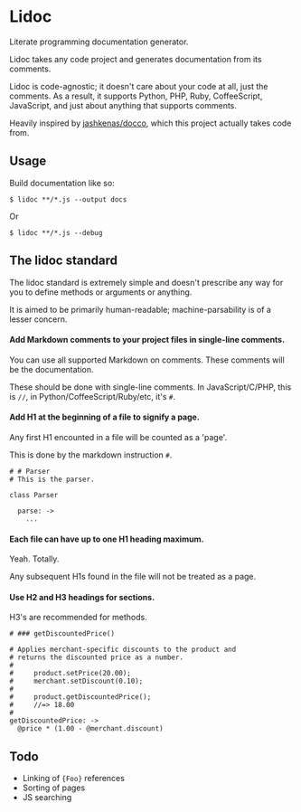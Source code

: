 Lidoc
=====

Literate programming documentation generator.

Lidoc takes any code project and generates documentation from its comments.

Lidoc is code-agnostic; it doesn't care about your code at all, just the
comments.  As a result, it supports Python, PHP, Ruby, CoffeeScript, JavaScript,
and just about anything that supports comments.

Heavily inspired by [jashkenas/docco](https://github.com/jashkenas/docco), which
this project actually takes code from.

Usage
-----

Build documentation like so:

    $ lidoc **/*.js --output docs

Or

    $ lidoc **/*.js --debug

The lidoc standard
------------------

The lidoc standard is extremely simple and doesn't prescribe any way for you to
define methods or arguments or anything.

It is aimed to be primarily human-readable; machine-parsability is of a lesser
concern.

#### Add Markdown comments to your project files in single-line comments.

You can use all supported Markdown on comments. These comments will be the
documentation.

These should be done with single-line comments. In JavaScript/C/PHP, this is 
`//`, in Python/CoffeeScript/Ruby/etc, it's `#`.

#### Add H1 at the beginning of a file to signify a page.

Any first H1 encounted in a file will be counted as a 'page'.

This is done by the markdown instruction `#`.

    # # Parser
    # This is the parser.

    class Parser

      parse: ->
        ...

#### Each file can have up to one H1 heading maximum.

Yeah. Totally.

Any subsequent H1s found in the file will not be treated as a page.

#### Use H2 and H3 headings for sections.

H3's are recommended for methods.

    # ### getDiscountedPrice()

    # Applies merchant-specific discounts to the product and
    # returns the discounted price as a number.
    #
    #     product.setPrice(20.00);
    #     merchant.setDiscount(0.10);
    #
    #     product.getDiscountedPrice();
    #     //=> 18.00
    #
    getDiscountedPrice: ->
      @price * (1.00 - @merchant.discount)

Todo
----

 * Linking of `{Foo}` references
 * Sorting of pages
 * JS searching
